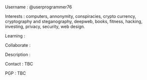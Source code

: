 Username      : @userprogrammer76

Interests     : computers, annonymity, conspiracies, crypto currency, cryptography and steganography, deepweb, books, fitness, hacking, investing, privacy, security,
                web design.

Learning      : 

Collaborate   : 

Description   : 

Contact       : TBC

PGP           : TBC
